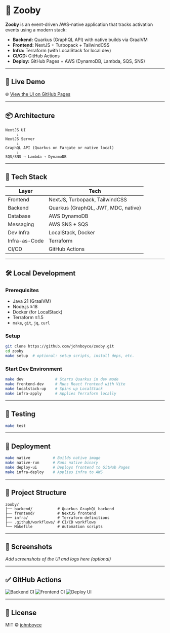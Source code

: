 # 🦓 Zooby

**Zooby** is an event-driven AWS-native application that tracks activation events using a modern stack:

- **Backend:** Quarkus (GraphQL API) with native builds via GraalVM
- **Frontend:** NextJS + Turbopack + TailwindCSS
- **Infra:** Terraform (with LocalStack for local dev)
- **CI/CD:** GitHub Actions
- **Deploy:** GitHub Pages + AWS (DynamoDB, Lambda, SQS, SNS)

---

## 🚀 Live Demo

🌐 [View the UI on GitHub Pages](https://johnboyce.github.io/zooby)

---

## 📦 Architecture

```
NextJS UI 
     ↓
NextJS Server
     ↓
GraphQL API (Quarkus on Fargate or native local)
     ↓
SQS/SNS → Lambda → DynamoDB
```

---

## 🧰 Tech Stack

| Layer        | Tech                                |
|--------------|-------------------------------------|
| Frontend     | NextJS, Turbopack, TailwindCSS      |
| Backend      | Quarkus (GraphQL, JWT, MDC, native) |
| Database     | AWS DynamoDB                        |
| Messaging    | AWS SNS + SQS                       |
| Dev Infra    | LocalStack, Docker                  |
| Infra-as-Code| Terraform                           |
| CI/CD        | GitHub Actions                      |

---

## 🛠️ Local Development

### Prerequisites

- Java 21 (GraalVM)
- Node.js ≥18
- Docker (for LocalStack)
- Terraform ≥1.5
- `make`, `git`, `jq`, `curl`

### Setup

```bash
git clone https://github.com/johnboyce/zooby.git
cd zooby
make setup  # optional: setup scripts, install deps, etc.
```

### Start Dev Environment

```bash
make dev              # Starts Quarkus in dev mode
make frontend-dev     # Runs React frontend with Vite
make localstack-up    # Spins up LocalStack
make infra-apply      # Applies Terraform locally
```

---

## 🧪 Testing

```bash
make test
```

---

## 🚢 Deployment

```bash
make native          # Builds native image
make native-run      # Runs native binary
make deploy-ui       # Deploys frontend to GitHub Pages
make infra-deploy    # Applies infra to AWS
```

---

## 📂 Project Structure

```
zooby/
├── backend/           # Quarkus GraphQL backend
├── frontend/          # NextJS frontend
├── infra/             # Terraform definitions
├── .github/workflows/ # CI/CD workflows
└── Makefile           # Automation scripts
```

---

## 📸 Screenshots

_Add screenshots of the UI and logs here (optional)_

---

## ✅ GitHub Actions

![Backend CI](https://github.com/johnboyce/zooby/actions/workflows/backend.yml/badge.svg)
![Frontend CI](https://github.com/johnboyce/zooby/actions/workflows/frontend.yml/badge.svg)
![Deploy UI](https://github.com/johnboyce/zooby/actions/workflows/deploy-ui.yml/badge.svg)

---

## 📃 License

MIT © [johnboyce](https://github.com/johnboyce)
